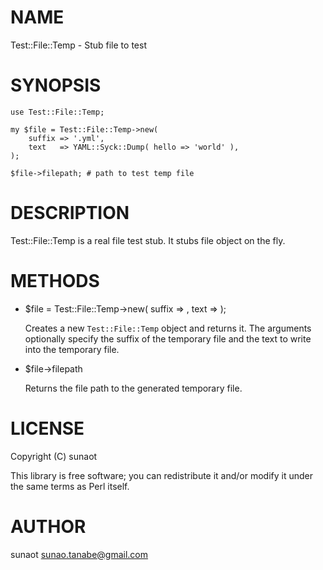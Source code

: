 # NAME

Test::File::Temp - Stub file to test

# SYNOPSIS

    use Test::File::Temp;

    my $file = Test::File::Temp->new(
        suffix => '.yml',
        text   => YAML::Syck::Dump( hello => 'world' ),
    );

    $file->filepath; # path to test temp file

# DESCRIPTION

Test::File::Temp is a real file test stub. It stubs file object on the fly.

# METHODS

- $file = Test::File::Temp->new( suffix => <suffix>, text => <text> );

    Creates a new `Test::File::Temp` object and returns it. The
    arguments optionally specify the suffix of the temporary file
    and the text to write into the temporary file.

- $file->filepath

    Returns the file path to the generated temporary file.

# LICENSE

Copyright (C) sunaot

This library is free software; you can redistribute it and/or modify
it under the same terms as Perl itself.

# AUTHOR

sunaot <sunao.tanabe@gmail.com>
